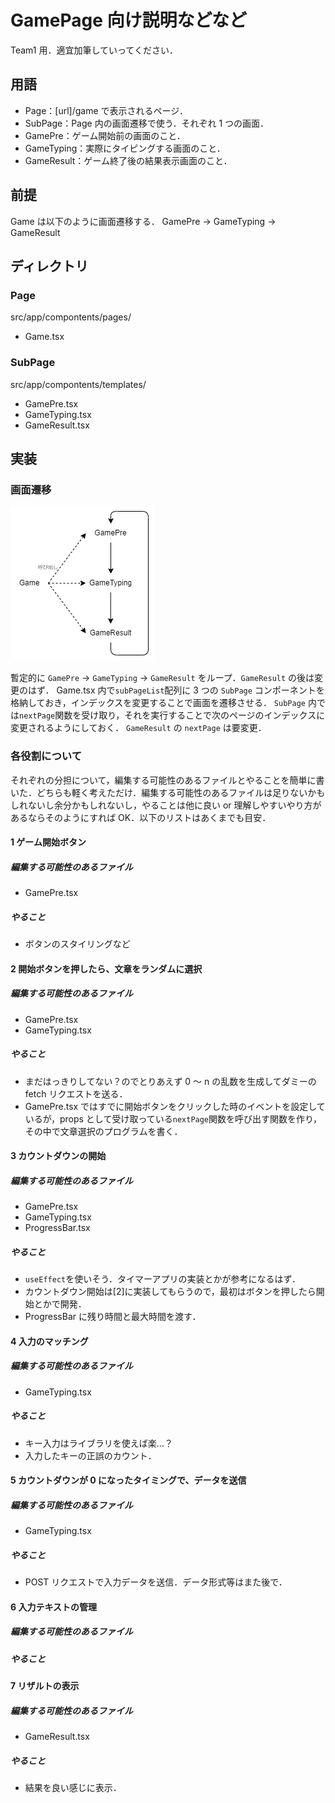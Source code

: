 # GamePage 向け説明などなど

Team1 用．適宜加筆していってください．

## 用語

- Page：[url]/game で表示されるページ．
- SubPage：Page 内の画面遷移で使う．それぞれ 1 つの画面．
- GamePre：ゲーム開始前の画面のこと．
- GameTyping：実際にタイピングする画面のこと．
- GameResult：ゲーム終了後の結果表示画面のこと．

## 前提

Game は以下のように画面遷移する．
GamePre → GameTyping → GameResult

## ディレクトリ

### Page

src/app/compontents/pages/

- Game.tsx

### SubPage

src/app/compontents/templates/

- GamePre.tsx
- GameTyping.tsx
- GameResult.tsx

## 実装

### 画面遷移

![画面遷移図](./img/game-page/screen-transition.png)

暫定的に `GamePre` → `GameTyping` → `GameResult` をループ．`GameResult` の後は変更のはず．
Game.tsx 内で`subPageList`配列に 3 つの `SubPage` コンポーネントを格納しておき，インデックスを変更することで画面を遷移させる．
`SubPage` 内では`nextPage`関数を受け取り，それを実行することで次のページのインデックスに変更されるようにしておく．
`GameResult` の `nextPage` は要変更．

### 各役割について

それぞれの分担について，編集する可能性のあるファイルとやることを簡単に書いた．どちらも軽く考えただけ．編集する可能性のあるファイルは足りないかもしれないし余分かもしれないし，やることは他に良い or 理解しやすいやり方があるならそのようにすれば OK．以下のリストはあくまでも目安．

#### 1 ゲーム開始ボタン

##### 編集する可能性のあるファイル

- GamePre.tsx

##### やること

- ボタンのスタイリングなど

#### 2 開始ボタンを押したら、文章をランダムに選択

##### 編集する可能性のあるファイル

- GamePre.tsx
- GameTyping.tsx

##### やること

- まだはっきりしてない？のでとりあえず 0 ～ n の乱数を生成してダミーの fetch リクエストを送る．
- GamePre.tsx ではすでに開始ボタンをクリックした時のイベントを設定しているが，props として受け取っている`nextPage`関数を呼び出す関数を作り，その中で文章選択のプログラムを書く．

#### 3 カウントダウンの開始

##### 編集する可能性のあるファイル

- GamePre.tsx
- GameTyping.tsx
- ProgressBar.tsx

##### やること

- `useEffect`を使いそう．タイマーアプリの実装とかが参考になるはず．
- カウントダウン開始は[2]に実装してもらうので，最初はボタンを押したら開始とかで開発．
- ProgressBar に残り時間と最大時間を渡す．

#### 4 入力のマッチング

##### 編集する可能性のあるファイル

- GameTyping.tsx

##### やること

- キー入力はライブラリを使えば楽…？
- 入力したキーの正誤のカウント．

#### 5 カウントダウンが 0 になったタイミングで、データを送信

##### 編集する可能性のあるファイル

- GameTyping.tsx

##### やること

- POST リクエストで入力データを送信．データ形式等はまた後で．

#### 6 入力テキストの管理

##### 編集する可能性のあるファイル

##### やること

#### 7 リザルトの表示

##### 編集する可能性のあるファイル

- GameResult.tsx

##### やること

- 結果を良い感じに表示．
